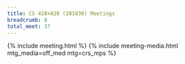 ```yaml
---
title: CS 428+828 (201830) Meetings
breadcrumb: 8
total_meet: 37
---
```

{% include meeting.html %}
{% include meeting-media.html mtg_media=off_med mtg=crs_mps %}
